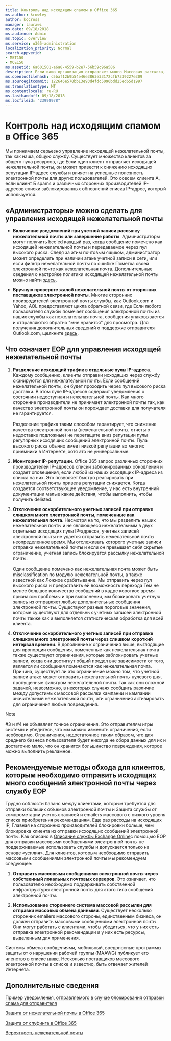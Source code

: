 ```yaml
---
title: Контроль над исходящим спамом в Office 365
ms.author: krowley
author: kccross
manager: laurawi
ms.date: 09/18/2018
ms.audience: Admin
ms.topic: overview
ms.service: o365-administration
localization_priority: Normal
search.appverid:
- MET150
- MOE150
ms.assetid: 6a601501-a6a8-4559-b2e7-56b59c96a586
description: Если ваша организация отправляет много Массовая рассылка, помеченный как нежелательная почта, может получить запретом отправляет сообщения электронной почты с помощью Office 365. В этой статье, чтобы узнать больше о почему это происходит и что можно сделать о нем.
ms.openlocfilehash: c5baf12b9b54e46e3863e33172cfb7339227e309
ms.sourcegitcommit: 122646e570bb13e93d4fdc5090bdd25ed65d1997
ms.translationtype: MT
ms.contentlocale: ru-RU
ms.lasthandoff: 09/18/2018
ms.locfileid: "23998978"
---
```

# <a name="controlling-outbound-spam-in-office-365"></a>Контроль над исходящим спамом в Office 365

Мы принимаем серьезно управление исходящей нежелательной почты, так как наша, общую службу.  Существует множество клиентов за общего пула ресурсов, где Если один клиент отправляет исходящей нежелательной почты, он может привести к снижению исходящих репутации IP-адрес службы и влияет на успешные полезность электронной почты для других пользователей. Это совсем клиента A, если клиент Б spams и различных сторонних производителей IP-адресов списки заблокированных обновлений списка IP-адрес, который используется.

## <a name="what-admins-can-do-to-control-outbound-spam"></a>«Администраторы» можно сделать для управления исходящей нежелательной почты

- **Включение уведомлений при учетной записи рассылку нежелательной почты или завершение работы**. Администраторы могут получить bcc'ed каждый раз, когда сообщение помечено как исходящей нежелательной почты и передаваемое через пул высокого риска. Следя за этим почтовым ящиком, администратор может определить при наличии атаке учетной записи в сети, или если фильтр нежелательной почты по ошибке Пометка своей электронной почте как нежелательная почта.  Дополнительные сведения о настройке политики исходящей нежелательной почты можно найти [здесь](configure-the-outbound-spam-policy.md).
 
- **Вручную проверьте жалоб нежелательной почты от сторонних поставщиков электронной почты**. Многие сторонних производителей электронной почты службы, как Outlook.com и Yahoo, AOL предоставляют цикла обратной связи, где Если любого пользователя службы помечает сообщения электронной почты из наших службы как нежелательная почта, сообщения упаковывается и отправляются обратно "мне нравится" для просмотра. Для получения дополнительных сведений о поддержке отправителя Outlook.com, щелкните [здесь](https://sendersupport.olc.protection.outlook.com/pm/services.aspx).

## <a name="what-eop-does-to-control-outbound-spam"></a>Что означает EOP для управления исходящей нежелательной почты 

1. **Разделение исходящий трафик в отдельные пулы IP-адреса**. Каждому сообщению, клиенты отправки исходящих через службу сканируются для нежелательной почты. Если сообщений нежелательной почты, он будет проходить через пул высокого риска доставки. В этом пуле IP-адресов содержит уведомления о состоянии недоступная и нежелательной почты. Как много сторонние производители не принимает электронной почты так, как качество электронной почты он порождает доставки для получателя не гарантируется.</br></br>Разделение трафика таким способом гарантирует, что снижение качества электронной почты (нежелательной почты, отчеты о недоставке подложные) не перетащите вниз репутации пулы регулярных исходящих сообщений электронной почты. Пула высокого риска обычно имеет низкой репутации во многих приемники в Интернете, хотя это не универсальные. 

2. **Мониторинг IP-репутации**. Office 365 запрос различных сторонних производителей IP-адресов списки заблокированных обновлений и создает оповещения, если любой из наших исходящих IP-адреса из списка на них. Это позволяет быстро реагировать при нежелательной почты привела репутации снижается. Когда создается соответствующее уведомление, у нас есть внутренний документации малые какие действия, чтобы выполнить, чтобы получить delisted. 

3. **Отключение оскорбительного учетных записей при отправке слишком много электронной почты, помеченные как нежелательная почта**. Несмотря на то, что мы разделить наших нежелательной почты и не являющееся нежелательным в двух отдельных исходящих пулы IP-адресов, учетных записей электронной почты не удается отправить нежелательной почты неопределенное время. Мы отслеживать которого учетные записи отправки нежелательной почты и если он превышает себя скрытые ограничение, учетная запись блокируется рассылку нежелательной почты.</br></br>Один сообщение помечено как нежелательная почта может быть misclassification по модулю нежелательной почты, а также известной как Ложное срабатывание. Мы отправить через пул высокого риска и предоставить ей возможность перехода Тем не менее большое количество сообщений в кадре короткое время признаком проблемы и при выполнении, мы блокировать учетную запись из отправляет любые дополнительные сообщения электронной почты. Существуют разные пороговые значения, которые существуют для отдельных учетных записей электронной почты также как и выполняется статистическая обработка для всей клиента.

4. **Отключение оскорбительного учетных записей при отправке слишком много электронной почты через слишком короткий интервал времени**. В дополнение к ограничения выше, выглядящие для пропорции сообщения, помеченные как нежелательная почта также существуют ограничения, которые заблокировать учетные записи, когда они достигнут общий предел вне зависимости от того, является ли сообщения помечаются как нежелательная почта. Причина, существует ли это ограничение можно том, что учетной записи атаке может отправить нежелательной почты нулевого дня, пропущенные фильтром нежелательной почты. Так как они сложной задачей, невозможно, в некоторых случаях сообщить различие между допустимых массовой рассылки кампании и кампании значительный нежелательной почты, эти ограничения активировать для ограничения любые повреждения.

> [!NOTE]
> #3 и #4 не объявляет точное ограничения.  Это отправителям игры системы и убедитесь, что мы можно изменить ограничения, если необходимо. Ограничения, недостаточное таким образом, что для среднего бизнеса пользователя будет никогда не сбора данных для их и достаточно мало, что он хранится большинство повреждения, которое можно выполнить рекламное. 

## <a name="recommended-workarounds-for-customers-who-want-to-send-outbound-a-lot-of-email-through-eop"></a>Рекомендуемые методы обхода для клиентов, которым необходимо отправить исходящих много сообщений электронной почты через службу EOP

Трудно соблюсти баланс между клиентами, которым требуется для отправки больших объемов электронной почты и Защита службы от компрометации учетных записей и emailers массового с низкого уровня списка приобретения рекомендациям. Еще раз расходы на исходящих IP, Главная на сторонних производителей блокировки больше, чем блокировка клиента из отправки исходящих сообщений электронной почты. Как описано в [Описание службы Exchange Online](https://technet.microsoft.com/library/exchange-online-limits.aspx#RecipientLimits)с помощью EOP для отправки массовыми сообщениями электронной почты не поддерживаемые использовать службы и допускается только на основе «усилия». Для клиентов, которым необходимо отправить массовыми сообщениями электронной почты мы рекомендуем следующее:

1. **Отправить массовыми сообщениями электронной почты через собственный локальных почтовых серверов**. Это означает, что пользователю необходимо поддерживать собственной инфраструктуры электронной почты для этого типа сообщений электронной почты.

2. **Использование стороннего система массовой рассылки для отправки массовых обмена данными**. Существует несколько сторонних emailers массового стороны, единственным бизнеса, он должен отправить массовыми сообщениями электронной почты. Они могут работать с клиентами, чтобы убедиться, что у них есть отправка электронной рекомендации и у них есть ресурсы, выделенным для применения. 

Системы обмена сообщениями, мобильный, вредоносные программы защиты от о нарушении рабочей группы (MAAWG) публикует его членство в списке [ниже](http://www.maawg.org/about/roster). Несколько поставщиков массового электронной почты в списке и известно, быть отвечает жителей Интернета. 
  
## <a name="for-more-information"></a>Дополнительные сведения

[Пример уведомления, отправляемого в случае блокирования отправки спама для отправителя](sample-notification-when-a-sender-is-blocked-sending-outbound-spam.md)

[Защита от нежелательной почты в Office 365](anti-spam-protection.md)

[Защита от спуфинга в Office 365](anti-spoofing-protection.md)

[Вероятность нежелательной почты](spam-confidence-levels.md)
